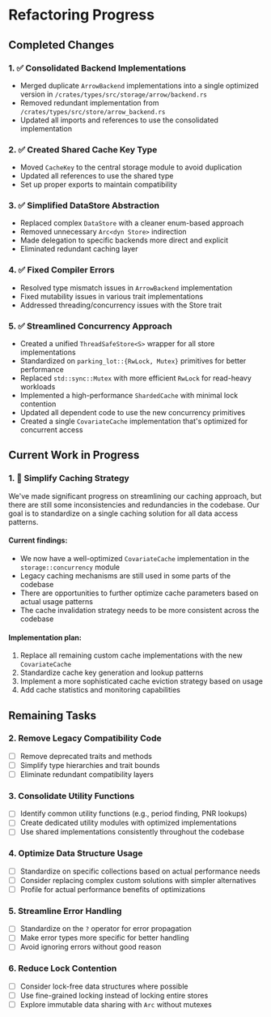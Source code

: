 # Refactoring Progress

## Completed Changes

### 1. ✅ Consolidated Backend Implementations
- Merged duplicate `ArrowBackend` implementations into a single optimized version in `/crates/types/src/storage/arrow/backend.rs`
- Removed redundant implementation from `/crates/types/src/store/arrow_backend.rs`
- Updated all imports and references to use the consolidated implementation

### 2. ✅ Created Shared Cache Key Type
- Moved `CacheKey` to the central storage module to avoid duplication
- Updated all references to use the shared type
- Set up proper exports to maintain compatibility

### 3. ✅ Simplified DataStore Abstraction
- Replaced complex `DataStore` with a cleaner enum-based approach
- Removed unnecessary `Arc<dyn Store>` indirection
- Made delegation to specific backends more direct and explicit
- Eliminated redundant caching layer

### 4. ✅ Fixed Compiler Errors
- Resolved type mismatch issues in `ArrowBackend` implementation
- Fixed mutability issues in various trait implementations
- Addressed threading/concurrency issues with the Store trait

### 5. ✅ Streamlined Concurrency Approach
- Created a unified `ThreadSafeStore<S>` wrapper for all store implementations
- Standardized on `parking_lot::{RwLock, Mutex}` primitives for better performance
- Replaced `std::sync::Mutex` with more efficient `RwLock` for read-heavy workloads
- Implemented a high-performance `ShardedCache` with minimal lock contention
- Updated all dependent code to use the new concurrency primitives
- Created a single `CovariateCache` implementation that's optimized for concurrent access

## Current Work in Progress

### 1. 🔄 Simplify Caching Strategy

We've made significant progress on streamlining our caching approach, but there are still some inconsistencies and redundancies in the codebase. Our goal is to standardize on a single caching solution for all data access patterns.

#### Current findings:
- We now have a well-optimized `CovariateCache` implementation in the `storage::concurrency` module
- Legacy caching mechanisms are still used in some parts of the codebase
- There are opportunities to further optimize cache parameters based on actual usage patterns
- The cache invalidation strategy needs to be more consistent across the codebase

#### Implementation plan:
1. Replace all remaining custom cache implementations with the new `CovariateCache`
2. Standardize cache key generation and lookup patterns
3. Implement a more sophisticated cache eviction strategy based on usage
4. Add cache statistics and monitoring capabilities

## Remaining Tasks

### 2. Remove Legacy Compatibility Code
- [ ] Remove deprecated traits and methods
- [ ] Simplify type hierarchies and trait bounds
- [ ] Eliminate redundant compatibility layers

### 3. Consolidate Utility Functions
- [ ] Identify common utility functions (e.g., period finding, PNR lookups)
- [ ] Create dedicated utility modules with optimized implementations
- [ ] Use shared implementations consistently throughout the codebase

### 4. Optimize Data Structure Usage
- [ ] Standardize on specific collections based on actual performance needs
- [ ] Consider replacing complex custom solutions with simpler alternatives
- [ ] Profile for actual performance benefits of optimizations

### 5. Streamline Error Handling
- [ ] Standardize on the `?` operator for error propagation
- [ ] Make error types more specific for better handling
- [ ] Avoid ignoring errors without good reason

### 6. Reduce Lock Contention
- [ ] Consider lock-free data structures where possible
- [ ] Use fine-grained locking instead of locking entire stores
- [ ] Explore immutable data sharing with `Arc` without mutexes